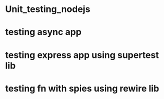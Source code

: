 # Unit_testing_nodejs
# testing async app
# testing express app using supertest lib
# testing fn with spies using rewire lib
